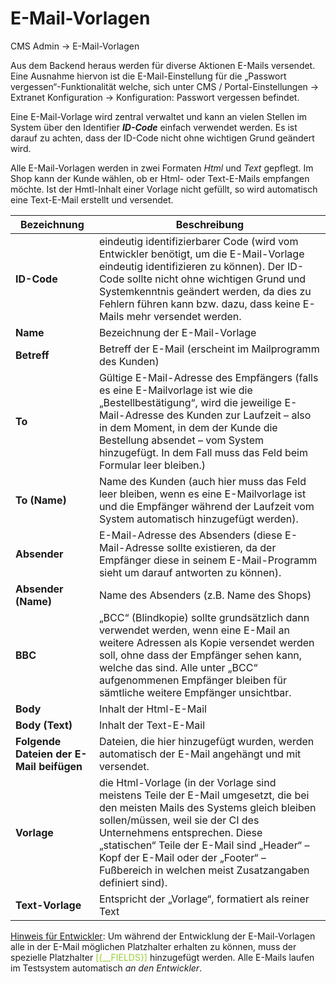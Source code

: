 # E-Mail-Vorlagen

CMS Admin → E-Mail-Vorlagen

Aus dem Backend heraus werden für diverse Aktionen E-Mails versendet. 
Eine Ausnahme hiervon ist die E-Mail-Einstellung für die „Passwort vergessen“-Funktionalität welche, sich unter CMS / Portal-Einstellungen → Extranet Konfiguration → Konfiguration: Passwort vergessen befindet.

Eine E-Mail-Vorlage wird zentral verwaltet und kann an vielen Stellen im System über den Identifier ***ID-Code*** einfach verwendet werden. Es ist darauf zu achten, dass der ID-Code nicht ohne wichtigen Grund geändert wird.

Alle E-Mail-Vorlagen werden in zwei Formaten *Html* und *Text* gepflegt. Im Shop kann der Kunde wählen, ob er Html- oder Text-E-Mails empfangen möchte. Ist der Hmtl-Inhalt einer Vorlage nicht gefüllt, so wird automatisch eine Text-E-Mail erstellt und versendet.

| Bezeichnung | Beschreibung |
| -- | -- |
| **ID-Code** | eindeutig identifizierbarer Code (wird vom Entwickler benötigt, um die E-Mail-Vorlage eindeutig identifizieren zu können). Der ID-Code sollte nicht ohne wichtigen Grund und Systemkenntnis geändert werden, da dies zu Fehlern führen kann bzw. dazu, dass keine E-Mails mehr versendet werden. |
| **Name** | Bezeichnung der E-Mail-Vorlage |
| **Betreff** | Betreff der E-Mail (erscheint im Mailprogramm des Kunden) |
| **To** | Gültige E-Mail-Adresse des Empfängers (falls es eine E-Mailvorlage ist wie die „Bestellbestätigung“, wird die jeweilige E-Mail-Adresse des Kunden zur Laufzeit – also in dem Moment, in dem der Kunde die Bestellung absendet – vom System hinzugefügt. In dem Fall muss das Feld beim Formular leer bleiben.) |
| **To (Name)** | Name des Kunden (auch hier muss das Feld leer bleiben, wenn es eine E-Mailvorlage ist und die Empfänger während der Laufzeit vom System automatisch hinzugefügt werden). |
| **Absender** | E-Mail-Adresse des Absenders (diese E-Mail-Adresse sollte existieren, da der Empfänger diese in seinem E-Mail-Programm sieht um darauf antworten zu können). |
| **Absender (Name)** | Name des Absenders (z.B. Name des Shops) |
| **BBC** | „BCC“ (Blindkopie) sollte grundsätzlich dann verwendet werden, wenn eine E-Mail an weitere Adressen als Kopie versendet werden soll, ohne dass der Empfänger sehen kann, welche das sind. Alle unter „BCC“ aufgenommenen Empfänger bleiben für sämtliche weitere Empfänger unsichtbar. |
| **Body** | Inhalt der Html-E-Mail |
| **Body (Text)** | Inhalt der Text-E-Mail |
| **Folgende Dateien der E-Mail beifügen** | Dateien, die  hier hinzugefügt wurden, werden automatisch der E-Mail angehängt und mit versendet. |
| **Vorlage** | die Html-Vorlage (in der Vorlage sind meistens Teile der E-Mail umgesetzt, die bei den meisten Mails des Systems gleich bleiben sollen/müssen, weil sie der CI des Unternehmens entsprechen. Diese „statischen“ Teile der E-Mail sind „Header“ – Kopf der E-Mail oder der „Footer“ – Fußbereich in welchen meist Zusatzangaben definiert sind). |
| **Text-Vorlage** | Entspricht der „Vorlage“, formatiert als reiner Text |


<u>Hinweis für Entwickler</u>: Um während der Entwicklung der E-Mail-Vorlagen alle in der E-Mail möglichen Platzhalter erhalten zu können, muss der spezielle Platzhalter <span style="color:#9ACD32">[{__FIELDS}]</span> hinzugefügt werden. Alle E-Mails laufen im Testsystem automatisch *an den Entwickler*.
